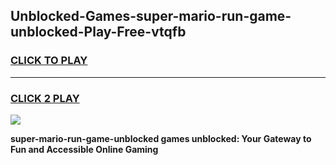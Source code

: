 
## Unblocked-Games-super-mario-run-game-unblocked-Play-Free-vtqfb
<h3>
<a href="https://premium76.site?title=super-mario-run-game-unblocked&ref=22A">CLICK TO PLAY</a></h3>
<hr>

<h3>
<a href="https://premium76.site?title=super-mario-run-game-unblocked&ref=22A">CLICK 2 PLAY</a>
  
</h3>

<a href="https://premium76.site?title=super-mario-run-game-unblocked&ref=22A"><img src="https://clearcache.store/games.png"></a>


**super-mario-run-game-unblocked games unblocked: Your Gateway to Fun and Accessible Online Gaming**
